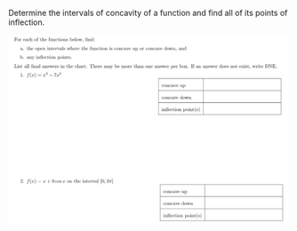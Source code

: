 Determine the intervals of concavity of a function and find all of its points of inflection.

![](.AD5.md.upload/paste-0.5153823732748963)
